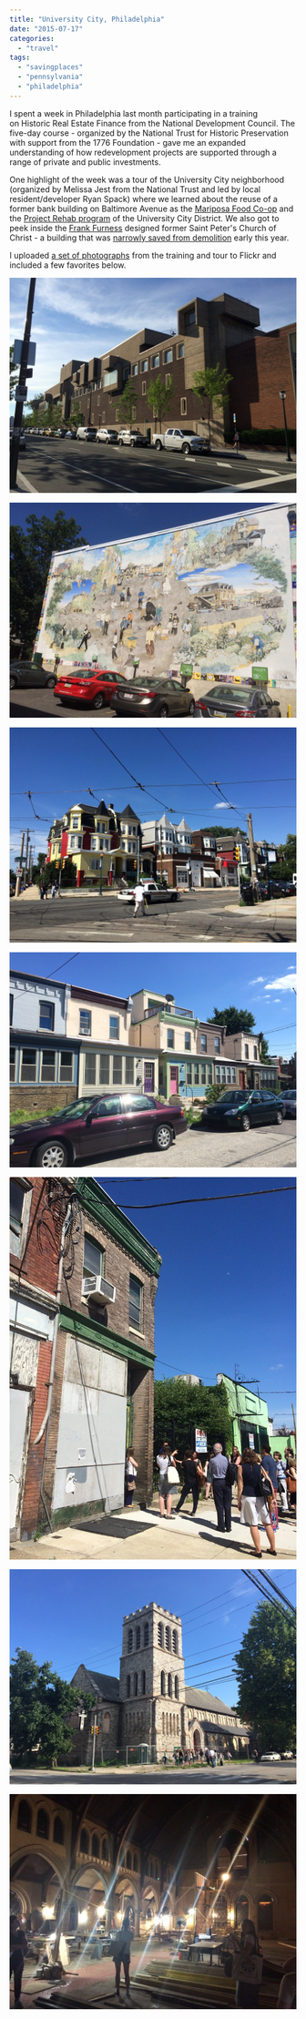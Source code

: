 ```yaml
---
title: "University City, Philadelphia"
date: "2015-07-17"
categories: 
  - "travel"
tags: 
  - "savingplaces"
  - "pennsylvania"
  - "philadelphia"
---
```


I spent a week in Philadelphia last month participating in a training on Historic Real Estate Finance from the National Development Council. The five-day course - organized by the National Trust for Historic Preservation with support from the 1776 Foundation - gave me an expanded understanding of how redevelopment projects are supported through a range of private and public investments.

One highlight of the week was a tour of the University City neighborhood (organized by Melissa Jest from the National Trust and led by local resident/developer Ryan Spack) where we learned about the reuse of a former bank building on Baltimore Avenue as the [Mariposa Food Co-op](https://www.mariposa.coop) and the [Project Rehab program](http://www.universitycity.org/project-rehab) of the University City District. We also got to peek inside the [Frank Furness](https://en.wikipedia.org/wiki/Frank_Furness) designed former Saint Peter's Church of Christ - a building that was [narrowly saved from demolition](http://www.phillymag.com/property/2015/04/15/frank-furness-church-philadelphia-preschools-conversion/) early this year.

I uploaded [a set of photographs](https://www.flickr.com/photos/elipousson/sets/72157655593211419) from the training and tour to Flickr and included a few favorites below.

[![University of Pennsylvania, Philadelphia, Pennsylvania](images/19162854343_8d296914a8_b.jpg)](https://www.flickr.com/photos/elipousson/19162854343/in/album-72157655593211419/ "University of Pennsylvania, Philadelphia, Pennsylvania")

[![Mural, Philadelphia, Pennsylvania](images/19161152484_3a38e1c434_b.jpg)](https://www.flickr.com/photos/elipousson/19161152484/in/photostream/ "Mural, Philadelphia, Pennsylvania")

[![Baltimore Avenue, Philadelphia, Pennsylvania](images/19776470402_5dac9e6448_b.jpg)](https://www.flickr.com/photos/elipousson/19776470402/in/photostream/ "Baltimore Avenue, Philadelphia, Pennsylvania")

[![Row houses, Philadelphia, Pennsylvania](images/19776470182_37597f18d1_b.jpg)](https://www.flickr.com/photos/elipousson/19776470182/in/photostream/ "Row houses, Philadelphia, Pennsylvania")

[![Vacant rowhouse, Philadelphia, Pennsylvania](images/19162853133_cd0966db75_b.jpg)](https://www.flickr.com/photos/elipousson/19162853133/in/album-72157655593211419/ "Vacant rowhouse, Philadelphia, Pennsylvania")

[![Former St. Peter's Church of Christ, Philadelphia, Pennsylvania](images/19757580836_069265c260_b.jpg)](https://www.flickr.com/photos/elipousson/19757580836/ "Former St. Peter's Church of Christ, Philadelphia, Pennsylvania")

[![Former St. Peter's Church of Christ, Philadelphia, Pennsylvania](images/19776469472_86331d915e_b.jpg)](https://www.flickr.com/photos/elipousson/19776469472/in/photostream/ "Former St. Peter's Church of Christ, Philadelphia, Pennsylvania")
